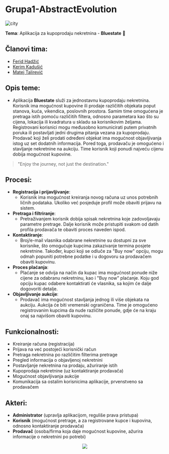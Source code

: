 # Grupa1-AbstractEvolution

![city](https://user-images.githubusercontent.com/44180058/55347935-43377600-54b6-11e9-8fba-78e23a609b2b.jpg)

**Tema**: Aplikacija za kupoprodaju nekretnina - **Bluestate** :house_with_garden:

## Članovi tima:
* [Ferid Hadžić](https://github.com/fhadzic)
* [Kerim Kadušić](https://github.com/kkadusic)
* [Matej Talirević](https://github.com/mtalirevic1)

## Opis teme:
- Aplikacija **Bluestate** služi za jednostavnu kupoprodaju nekretnina. Korisnik ima mogućnost kupovine ili prodaje različitih objekata poput stanova, kuća, vikendica, poslovnih prostora. Samim time omogućena je pretraga istih pomoću različitih filtera, odnosno parametara kao što su cijena, lokacija ili kvadratura u skladu sa korisnikovim željama. Registrovani korisnici mogu međusobno komunicirati putem privatnih poruka ili postavljati jedni drugima pitanja vezana za kupoprodaju. <br/>
Prodavač koji želi prodati određeni objekat ima mogućnost objavljivanja istog uz set dodatnih informacija. Pored toga, prodavaču je omogućeno i stavljanje nekretnine na aukciju. Time korisnik koji ponudi najveću cijenu dobija mogućnost kupovine.

>"Enjoy the journey, not just the destination."

## Procesi:
- **Registracija i prijavljivanje**:
    * Korisnik ima mogućnost kreiranja novog računa uz unos potrebnih ličnih podataka. Ukoliko već posjeduje profil može obaviti prijavu na sistem.
- **Pretraga i filtriranje**: 
    * Pretraživanjem korisnik dobija spisak nekretnina koje zadovoljavaju parametre pretrage. Dalje korisnik može pristupiti   svakom od datih profila prodavača te obaviti proces naveden ispod.
- **Kontaktiranje**: 
    * Broj/e-mail vlasnika odabrane nekretnine su dostupni za sve korisnike, što omogućuje kupcima zakazivanje termina posjete nekretnine. Također, kupci koji se odluče za "Buy now" opciju, mogu odmah popuniti potrebne podatke i u dogovoru sa prodavačem obaviti kupovinu. 
- **Proces plaćanja**:
    * Plaćanje se odvija na način da kupac ima mogućnost ponude niže cijene za odabranu nekretninu, kao i "Buy now" plaćanje. Koju god opciju kupac odabere kontaktirati će vlasnika, sa kojim će dalje dogovoriti detalje.
- **Objavljivanje aukcije**:
    * Prodavač ima mogućnost stavljanja jednog ili više objekata na aukciju. Aukcija će biti vremenski ograničena. Time je omogućeno registrovanim kupcima da nude različite ponude, gdje će na kraju onaj sa najvišom obaviti kupovinu.
       
## Funkcionalnosti:
- Kreiranje računa (registracija)
- Prijava na već postojeći korisnički račun
- Pretraga nekretnina po različitim filterima pretrage
- Pregled informacija o objavljenoj nekretnini
- Postavljanje nekretnina na prodaju, ažuriranje istih
- Kupoprodaja nekretnine (uz kontaktiranje prodavača)
- Mogućnost objavljivanja aukcije
- Komunikacija sa ostalim korisnicima aplikacije, prvenstveno sa prodavačem

## Akteri:
- **Administrator** (upravlja aplikacijom, reguliše prava pristupa)
- **Korisnik** (mogućnost pretrage, a za registrovane kupce i kupovina, odnosno kontaktiranje prodavača)
- **Prodavač** (osoba/firma koja daje mogućnost kupovine, ažurira informacije o nekretnini po potrebi)

<p align="center">
  <img src= "https://user-images.githubusercontent.com/44180058/55347963-59453680-54b6-11e9-9b31-2ca6f2e4b8c6.jpeg">
</p>
